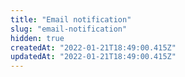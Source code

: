 ```yaml
---
title: "Email notification"
slug: "email-notification"
hidden: true
createdAt: "2022-01-21T18:49:00.415Z"
updatedAt: "2022-01-21T18:49:00.415Z"
---
```


